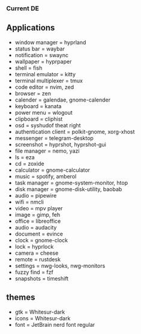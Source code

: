 ### Current DE

## Applications

- window manager = hyprland
- status bar = waybar
- notification = swaync
- wallpaper = hyprpaper
- shell = fish
- terminal emulator = kitty
- terminal multiplexer = tmux
- code editor = nvim, zed
- browser = zen
- calender = galendae, gnome-calender
- keyboard = kanata
- power menu = wlogout
- clipboard = cliphist
- osd = syshudof theat right
- authentication client = polkit-gnome, xorg-xhost
- messenger = telegram-desktop
- screenshot = hyprshot, hyprshot-gui
- file manager = nemo, yazi
- ls = eza
- cd = zoxide
- calculator = gnome-calculator
- music = spotify, amberol
- task manager = gnome-system-monitor, htop
- disk manager = gnome-disk-utility, baobab
- audio = pipewire
- wifi = nmcli
- video = mpv player
- image = gimp, feh
- office = libreoffice
- audio = audacity
- document = evince
- clock = gnome-clock
- lock = hyprlock
- camera = cheese
- remote = rustdesk
- settings = nwg-looks, nwg-monitors
- fuzzy find = fzf
- snapshots = timeshift

## themes

- gtk = Whitesur-dark
- icons = Whitesur-dark
- font = JetBrain nerd font regular
